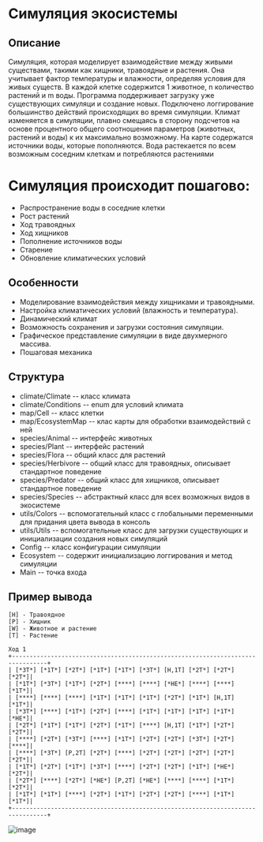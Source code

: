 # Симуляция экосистемы

## Описание
Симуляция, которая моделирует взаимодействие между живыми существами, такими как хищники, травоядные и растения. Она учитывает фактор температуры и влажности, определяя условия для живых существ. В каждой клетке содержится 1 животное, n количество растений и m воды. 
Программа поддерживает загрузку уже существующих симуляци и создание новых. Подключено логгирование большинство действий происходящих во время симуляции. 
Климат изменяется в симуляции, плавно смещаясь в сторону подсчетов на основе процентного общего соотношения параметров (животных, растений и воды) к их максимально возможному.
На карте содержатся источники воды, которые пополняются. Вода растекается по всем возможным соседним клеткам и потребляются растениями

# Симуляция происходит пошагово:
- Распространение воды в соседние клетки
- Рост растений
- Ход травоядных
- Ход хищников
- Пополнение источников воды
- Старение
- Обновление климатических условий

## Особенности
- Моделирование взаимодействия между хищниками и травоядными.
- Настройка климатических условий (влажность и температура).
- Динамический климат
- Возможность сохранения и загрузки состояния симуляции.
- Графическое представление симуляции в виде двухмерного массива.
- Пошаговая механика

## Структура
- climate/Climate -- класс климата
- climate/Conditions -- enum для условий климата
- map/Cell -- класс клетки
- map/EcosystemMap -- клас карты для обработки взаимодействий с ней
- species/Animal -- интерфейс животных
- species/Plant -- интерфейс растений
- species/Flora -- общий класс для растений
- species/Herbivore -- общий класс для травоядных, описывает стандартное поведение
- species/Predator -- общий класс для хищников, описывает стандартное поведение
- species/Species -- абстрактный класс для всех возможных видов в экосистеме
- utils/Colors -- вспомогательный класс с глобальными переменными для придания цвета вывода в консоль
- utils/Utils -- вспомогательные класс для загрузки существующих и инициализации создания новых симуляций
- Config -- класс конфигурации симуляции
- Ecosystem -- содержит инициализацию логгирования и метод симуляции
- Main -- точка входа

## Пример вывода
```
[H] - Травоядное
[P] - Хищник
[W] - Животное и растение
[T] - Растение

Ход 1
+--------------------------------------------------------------------------------+
| [*3T*] [*1T*] [*2T*] [*1T*] [*1T*] [*3T*] [H,1T] [*2T*] [*2T*] [*2T*]|
| [*1T*] [*3T*] [*1T*] [*2T*] [****] [****] [*HE*] [****] [****] [*1T*]|
| [****] [****] [****] [*1T*] [*1T*] [*1T*] [*2T*] [*1T*] [H,1T] [*1T*]|
| [*3T*] [****] [*1T*] [*2T*] [****] [*1T*] [*1T*] [*1T*] [*1T*] [*HE*]|
| [*2T*] [*1T*] [*1T*] [*2T*] [*1T*] [****] [H,1T] [*1T*] [*2T*] [*2T*]|
| [****] [*2T*] [*3T*] [****] [*1T*] [*2T*] [*2T*] [*3T*] [*2T*] [****]|
| [****] [*3T*] [P,2T] [*2T*] [****] [*2T*] [*2T*] [*2T*] [*2T*] [*2T*]|
| [*1T*] [*2T*] [*1T*] [*3T*] [****] [*2T*] [*2T*] [*1T*] [*HE*] [*2T*]|
| [*2T*] [****] [*2T*] [*HE*] [P,2T] [*HE*] [****] [****] [*1T*] [*2T*]|
| [*1T*] [*1T*] [****] [*2T*] [*1T*] [*2T*] [*2T*] [****] [*1T*] [*1T*]|
+--------------------------------------------------------------------------------+
```
![image](https://github.com/user-attachments/assets/084ce4a3-5f46-457e-9c8c-6fa56fc4992c)

